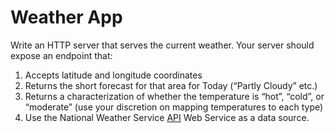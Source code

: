 # Weather App

Write an HTTP server that serves the current weather. Your server should expose an endpoint that:

1. Accepts latitude and longitude coordinates
2. Returns the short forecast for that area for Today (“Partly Cloudy” etc.)
3. Returns a characterization of whether the temperature is “hot”, “cold”, or “moderate” (use your discretion on mapping temperatures to each type)
4. Use the National Weather Service [API](https://www.weather.gov/documentation/services-web-api) Web Service as a data source.
